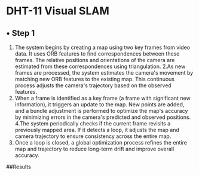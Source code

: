 # DHT-11 Visual SLAM
## &bull; Step 1
1. The system begins by creating a map using two key frames from video data. It uses ORB  features to find correspondences between these frames.
The relative positions and orientations of the camera are estimated from these correspondences using triangulation.
2.As new frames are processed, the system estimates the camera's movement by matching new ORB features to the existing map. 
This continuous process adjusts the camera's trajectory based on the observed features.
3. When a frame is identified as a key frame (a frame with significant new information), it triggers an update to the map. New points are added, 
and a bundle adjustment is performed to optimize the map's accuracy by minimizing errors in the camera's predicted and observed positions.
4.The system periodically checks if the current frame revisits a previously mapped area. If it detects a loop,
it adjusts the map and camera trajectory to ensure consistency across the entire map.
5. Once a loop is closed, a global optimization process refines the entire map and trajectory to reduce long-term drift and improve overall accuracy.

##Results
